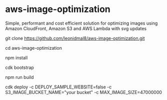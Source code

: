 # aws-image-optimization
Simple, performant and cost efficient solution for optimizing images using Amazon CloudFront, Amazon S3 and AWS Lambda with svg updates

git clone https://github.com/leonidmal8/aws-image-optimization.git

cd aws-image-optimization

npm install

cdk bootstrap

npm run build

cdk deploy -c DEPLOY_SAMPLE_WEBSITE=false -c S3_IMAGE_BUCKET_NAME="your bucket" -c MAX_IMAGE_SIZE=47000000

